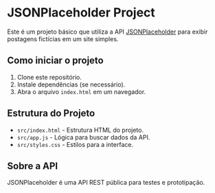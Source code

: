 # JSONPlaceholder Project

Este é um projeto básico que utiliza a API [JSONPlaceholder](https://jsonplaceholder.typicode.com/) para exibir postagens fictícias em um site simples.

## Como iniciar o projeto

1. Clone este repositório.
2. Instale dependências (se necessário).
3. Abra o arquivo `index.html` em um navegador.

## Estrutura do Projeto

- `src/index.html` - Estrutura HTML do projeto.
- `src/app.js` - Lógica para buscar dados da API.
- `src/styles.css` - Estilos para a interface.

## Sobre a API

JSONPlaceholder é uma API REST pública para testes e prototipação.
